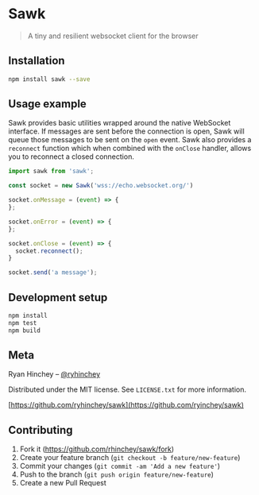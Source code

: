 # Sawk 
> A tiny and resilient websocket client for the browser



## Installation
```sh
npm install sawk --save
```


## Usage example

Sawk provides basic utilities wrapped around the native WebSocket interface. If messages are sent before the connection is open, Sawk will queue those messages to be sent on the `open` event.  Sawk also provides a `reconnect` function which when combined with the `onClose` handler, allows you to reconnect a closed connection.

```javascript
import sawk from 'sawk';

const socket = new Sawk('wss://echo.websocket.org/')

socket.onMessage = (event) => {
};

socket.onError = (event) => {
};

socket.onClose = (event) => {
  socket.reconnect();
}

socket.send('a message');

```


## Development setup

```sh
npm install
npm test
npm build
```


## Meta

Ryan Hinchey – [@ryhinchey](https://twitter.com/ryhinchey) 

Distributed under the MIT license. See ``LICENSE.txt`` for more information.

[https://github.com/ryhinchey/sawk](https://github.com/ryinchey/sawk)


## Contributing

1. Fork it (<https://github.com/rhinchey/sawk/fork>)
2. Create your feature branch (`git checkout -b feature/new-feature`)
3. Commit your changes (`git commit -am 'Add a new feature'`)
4. Push to the branch (`git push origin feature/new-feature`)
5. Create a new Pull Request